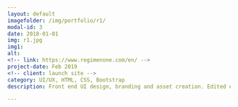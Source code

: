 ```yaml
---
layout: default
imagefolder: /img/portfolio/r1/
modal-id: 3
date: 2018-01-01
img: r1.jpg
img1: 
alt: 
<!-- link: https://www.regimenone.com/en/ -->
project-date: Feb 2019
<!-- client: launch site -->
category: UI/UX, HTML, CSS, Bootstrap
description: Front end UI design, branding and asset creation. Edited existing site bootstrap html/css template elements to fit design.

---
```

